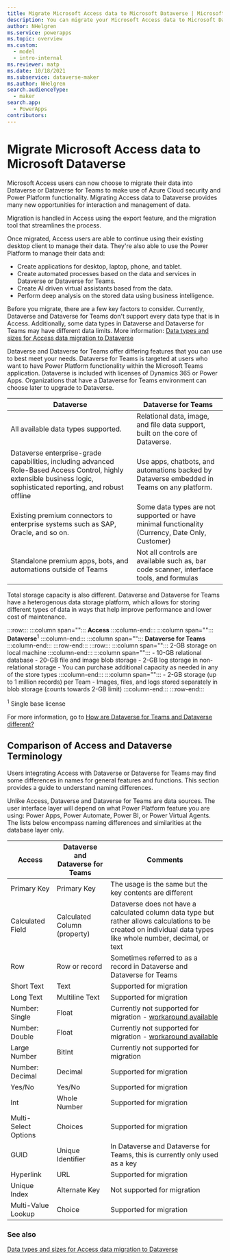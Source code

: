 ```yaml
---
title: Migrate Microsoft Access data to Microsoft Dataverse | Microsoft Docs
description: You can migrate your Microsoft Access data to Microsoft Dataverse or Microsoft Dataverse for Teams
author: NHelgren
ms.service: powerapps
ms.topic: overview
ms.custom: 
  - model
  - intro-internal
ms.reviewer: matp
ms.date: 10/18/2021
ms.subservice: dataverse-maker
ms.author: NHelgren
search.audienceType: 
  - maker
search.app: 
  - PowerApps
contributors:
---
```

# Migrate Microsoft Access data to Microsoft Dataverse

Microsoft Access users can now choose to migrate their data into Dataverse or Dataverse for Teams to make use of Azure Cloud security and Power Platform functionality. Migrating Access data to Dataverse provides many new opportunities for interaction and management of data.  

Migration is handled in Access using the export feature, and the migration tool that streamlines the process.

Once migrated, Access users are able to continue using their existing desktop client to manage their data. They're also able to use the Power Platform to manage their data and:

- Create applications for desktop, laptop, phone, and tablet.
- Create automated processes based on the data and services in Dataverse or Dataverse for Teams.
- Create AI driven virtual assistants based from the data.
- Perform deep analysis on the stored data using business intelligence.

Before you migrate, there are a few key factors to consider. Currently, Dataverse and Dataverse for Teams don't support every data type that is in Access. Additionally, some data types in Dataverse and Dataverse for Teams may have different data limits. More information: [Data types and sizes for Access data migration to Dataverse](migrate-access-datatypes.md) 

Dataverse and Dataverse for Teams offer differing features that you can use to best meet your needs. Dataverse for Teams is targeted at users who want to have Power Platform functionality within the Microsoft Teams application. Dataverse is included with licenses of Dynamics 365 or Power Apps. Organizations that have a Dataverse for Teams environment can choose later to upgrade to Dataverse.


|Dataverse  |Dataverse for Teams  |
|---------|---------|
| All available data types supported.   |  Relational data, image, and file data support, built on the core of Dataverse.     |
|Dataverse enterprise-grade capabilities, including advanced Role-Based Access Control, highly extensible business logic, sophisticated reporting, and robust offline      | Use apps, chatbots, and automations backed by Dataverse embedded in Teams on any platform.         |
|Existing premium connectors to enterprise systems such as SAP, Oracle, and so on.    |  Some data types are not supported or have minimal functionality (Currency, Date Only, Customer)        |
|Standalone premium apps, bots, and automations outside of Teams      |  Not all controls are available such as, bar code scanner, interface tools, and formulas        |

Total storage capacity is also different. Dataverse and Dataverse for Teams have a heterogenous data storage platform, which allows for storing different types of data in ways that help improve performance and lower cost of maintenance.  

:::row:::
   :::column span="":::
      **Access**
   :::column-end:::
   :::column span="":::
      **Dataverse**<sup>1</sup>
   :::column-end:::
   :::column span="":::
      **Dataverse for Teams**
   :::column-end:::
:::row-end:::
:::row:::
   :::column span="":::
      2-GB storage on local machine
   :::column-end:::
   :::column span="":::
      - 10-GB relational database 
      - 20-GB file and image blob storage
      - 2-GB log storage in non-relational storage
      - You can purchase additional capacity as needed in any of the store types
   :::column-end:::
   :::column span="":::
      - 2-GB storage (up to 1 million records) per Team
      - Images, files, and logs stored separately in blob storage (counts towards 2-GB limit)
   :::column-end:::
:::row-end:::

<sup>1</sup> Single base license

For more information, go to [How are Dataverse for Teams and Dataverse different?](../../teams/data-platform-compare.md)

## Comparison of Access and Dataverse Terminology

Users integrating Access with Dataverse or Dataverse for Teams may find some differences in names for general features and functions. This section provides a guide to understand naming differences.

Unlike Access, Dataverse and Dataverse for Teams are data sources. The user interface layer will depend on what Power Platform feature you are using: Power Apps, Power Automate, Power BI, or Power Virtual Agents. The lists below encompass naming differences and similarities at the database layer only.

|Access  |Dataverse and Dataverse for Teams  |Comments  |
|---------|---------|---------|
|Primary Key  | Primary Key   | The usage is the same but the key contents are different    |
|Calculated Field   | Calculated Column (property)   |  Dataverse does not have a calculated column data type but rather allows calculations to be created on individual data types like whole number, decimal, or text       |
|Row    | Row  or record   |  Sometimes referred to as a record in Dataverse and Dataverse for Teams    |
|Short Text  |  Text    |  Supported for migration       |
|Long Text  |  Multiline Text    |  Supported for migration       |
|Number: Single   | Float        |  Currently not supported for migration - [workaround available](migrate-access-datatypes.md#migrate-numbersingle-and-numberdouble-columns-to-dataverse)           |
|Number: Double     |  Float       | Currently not supported for migration - [workaround available](migrate-access-datatypes.md#migrate-numbersingle-and-numberdouble-columns-to-dataverse)            |
|Large Number      |  BitInt       | Currently not supported for migration        |
|Number: Decimal      | Decimal         | Supported for migration         |
|Yes/No      | Yes/No         |  Supported for migration        |
|Int      | Whole Number         |  Supported for migration       |
|Multi-Select Options      | Choices        | Supported for migration         |
|GUID      | Unique Identifier           |   In Dataverse and Dataverse for Teams, this is currently only used as a key        |
|  Hyperlink         |  URL       | Supported for migration         |
|Unique Index      |  Alternate Key        | Not supported for migration      |
|Multi-Value Lookup      | Choice        | Supported for migration         |

### See also

[Data types and sizes for Access data migration to Dataverse](migrate-access-datatypes.md)
